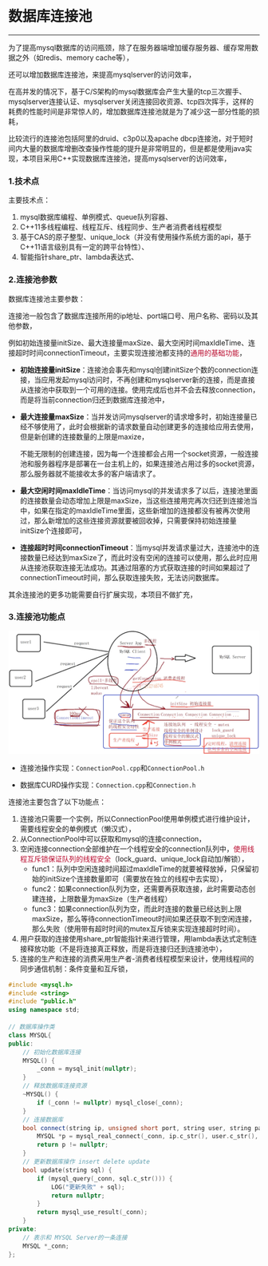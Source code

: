 # 数据库连接池

---

为了提高mysql数据库的访问瓶颈，除了在服务器端增加缓存服务器、缓存常用数据之外（如redis、memory cache等），

还可以增加数据库连接池，来提高mysqlserver的访问效率，

在高并发的情况下，基于C/S架构的mysql数据库会产生大量的tcp三次握手、mysqlserver连接认证、mysqlserver关闭连接回收资源、tcp四次挥手，这样的耗费的性能时间是非常惊人的，增加数据库连接池就是为了减少这一部分性能的损耗，

比较流行的连接池包括阿里的druid、c3p0以及apache dbcp连接池，对于短时间内大量的数据库增删改查操作性能的提升是非常明显的，但是都是使用java实现，本项目采用C++实现数据库连接池，提高mysqlserver的访问效率，

### 1.技术点

主要技术点：

1. mysql数据库编程、单例模式、queue队列容器、
2. C++11多线程编程、线程互斥、线程同步、生产者消费者线程模型
3. 基于CAS的原子整型、unique_lock（并没有使用操作系统方面的api，基于C++11语言级别具有一定的跨平台特性）、
4. 智能指针share_ptr、lambda表达式、

### 2.连接池参数

数据库连接池主要参数：

连接池一般包含了数据库连接所用的ip地址、port端口号、用户名称、密码以及其他参数，

例如初始连接量initSize、最大连接量maxSize、最大空闲时间maxIdleTime、连接超时时间connectionTimeout，主要实现连接池都支持的<font color='#BAOC2F'>通用的基础功能</font>，

- **初始连接量initSize**：连接池会事先和mysql创建initSize个数的connection连接，当应用发起mysql访问时，不再创建和mysqlserver新的连接，而是直接从连接池中获取到一个可用的连接。使用完成后也并不会去释放connection，而是将当前connection归还到数据库连接池中，

- **最大连接量maxSize**：当并发访问mysqlserver的请求增多时，初始连接量已经不够使用了，此时会根据新的请求数量自动创建更多的连接给应用去使用，但是新创建的连接数量的上限是maxize，

    不能无限制的创建连接，因为每一个连接都会占用一个socket资源，一般连接池和服务器程序是部署在一台主机上的，如果连接池占用过多的socket资源，那么服务器就不能接收太多的客户端请求了。

- **最大空闲时间maxIdleTime**：当访问mysql的并发请求多了以后，连接池里面的连接数量会动态增加上限是maxSize，当这些连接用完再次归还到连接池当中，如果在指定的maxIdleTime里面，这些新增加的连接都没有被再次使用过，那么新增加的这些连接资源就要被回收掉，只需要保持初始连接量initSize个连接即可，

- **连接超时时间connectionTimeout**：当mysql并发请求量过大，连接池中的连接数量已经达到maxSize了，而此时没有空闲的连接可以使用，那么此时应用从连接池获取连接无法成功。其通过阻塞的方式获取连接的时间如果超过了connectionTimeout时间，那么获取连接失败，无法访问数据库。

其余连接池的更多功能需要自行扩展实现，本项目不做扩充，

### 3.连接池功能点

![image-20231115222156809](assets/image-20231115222156809.png)

- 连接池操作实现：`ConnectionPool.cpp`和`ConnectionPool.h` 


- 数据库CURD操作实现：`Connection.cpp`和`Connection.h` 


连接池主要包含了以下功能点：

1. 连接池只需要一个实例，所以ConnectionPool使用单例模式进行维护设计，需要线程安全的单例模式（懒汉式），
2. 从ConnectionPool中可以获取和mysql的连接connection，
3. 空闲连接connection全部维护在一个线程安全的connection队列中，<font color='#BAOC2F'>使用线程互斥锁保证队列的线程安全</font>（lock_guard、unique_lock自动加/解锁），
    - func1：队列中空闲连接时间超过maxIdleTime的就要被释放掉，只保留初始的initSize个连接数量即可（需要放在独立的线程中去实现），
    - func2：如果connection队列为空，还需要再获取连接，此时需要动态创建连接，上限数量为maxSize（生产者线程）
    - func3：如果connection队列为空，而此时连接的数量已经达到上限maxSize，那么等待connectionTimeout时间如果还获取不到空闲连接，那么失败（使用带有超时时间的mutex互斥锁来实现连接超时时间）。
4. 用户获取的连接使用share_ptr智能指针来进行管理，用lambda表达式定制连接释放功能（不是将连接真正释放，而是将连接归还到连接池中），
5. 连接的生产和连接的消费采用生产者-消费者线程模型来设计，使用线程间的同步通信机制：条件变量和互斥锁，

```cpp
#include <mysql.h>
#include <string>
#include "public.h"
using namespace std;

// 数据库操作类
class MYSQL{
public:
    // 初始化数据库连接
    MYSQL() {
        _conn = mysql_init(nullptr);
    }
    // 释放数据库连接资源
    ~MYSQL() {
        if (_conn != nullptr) mysql_close(_conn);
    }
    // 连接数据库
    bool connect(string ip, unsigned short port, string user, string password, string dbname) {
        MYSQL *p = mysql_real_connect(_conn, ip.c_str(), user.c_str(), password.c_str(), dbname.c_str(), port, nullptr, 0);
        return p != nullptr;
    }
    // 更新数据库操作 insert delete update
    bool update(string sql) {
        if (mysql_query(_conn, sql.c_str())) {
            LOG("更新失败" + sql);
            return nullptr;
        }
        return mysql_use_result(_conn);
    }
private:
    // 表示和 MYSQL Server的一条连接
    MYSQL *_conn;
};
```





